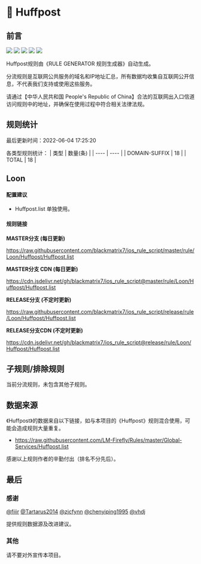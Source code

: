 # 🧸 Huffpost

## 前言

![](https://shields.io/badge/-移除重复规则-ff69b4) ![](https://shields.io/badge/-DOMAIN与DOMAIN--SUFFIX合并-green) ![](https://shields.io/badge/-DOMAIN--SUFFIX间合并-critical) ![](https://shields.io/badge/-DOMAIN--SUFFIX与DOMAIN--KEYWORD合并-blue) ![](https://shields.io/badge/-IP--CIDR(6)合并-blueviolet) 

Huffpost规则由《RULE GENERATOR 规则生成器》自动生成。

分流规则是互联网公共服务的域名和IP地址汇总，所有数据均收集自互联网公开信息，不代表我们支持或使用这些服务。

请通过【中华人民共和国 People's Republic of China】合法的互联网出入口信道访问规则中的地址，并确保在使用过程中符合相关法律法规。

## 规则统计

最后更新时间：2022-06-04 17:25:20

各类型规则统计：
| 类型 | 数量(条)  | 
| ---- | ----  |
| DOMAIN-SUFFIX | 18  | 
| TOTAL | 18  | 


## Loon 

#### 配置建议
- Huffpost.list 单独使用。

#### 规则链接
**MASTER分支 (每日更新)**

https://raw.githubusercontent.com/blackmatrix7/ios_rule_script/master/rule/Loon/Huffpost/Huffpost.list

**MASTER分支 CDN (每日更新)**

https://cdn.jsdelivr.net/gh/blackmatrix7/ios_rule_script@master/rule/Loon/Huffpost/Huffpost.list

**RELEASE分支 (不定时更新)**

https://raw.githubusercontent.com/blackmatrix7/ios_rule_script/release/rule/Loon/Huffpost/Huffpost.list

**RELEASE分支CDN (不定时更新)**

https://cdn.jsdelivr.net/gh/blackmatrix7/ios_rule_script@release/rule/Loon/Huffpost/Huffpost.list

## 子规则/排除规则


当前分流规则，未包含其他子规则。

## 数据来源

《Huffpost》的数据来自以下链接，如与本项目的《Huffpost》规则混合使用，可能会造成规则大量重复。

- https://raw.githubusercontent.com/LM-Firefly/Rules/master/Global-Services/Huffpost.list


感谢以上规则作者的辛勤付出（排名不分先后）。

## 最后

### 感谢

[@fiiir](https://github.com/fiiir) [@Tartarus2014](https://github.com/Tartarus2014) [@zjcfynn](https://github.com/zjcfynn) [@chenyiping1995](https://github.com/chenyiping1995) [@vhdj](https://github.com/vhdj)

提供规则数据源及改进建议。

### 其他

请不要对外宣传本项目。